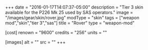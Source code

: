 +++
date = "2016-01-17T14:07:37-05:00"
description = "Tier 3 skin available for the P226 Mk 25 used by SAS operators."
image = "/images/gear/skin/rover.jpg"
modType = "skin"
tags = ["weapon mod","skin","tier 3","sas"]
title = "Rover"
type = "weapon-mod"

[cost]
  renown = "9600"
  credits = "256"
  units = ""

[images]
  alt = ""
  src = ""
+++
